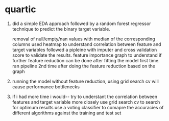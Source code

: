 # quartic

1. did a simple EDA approach followed by a random forest regressor technique to predict the binary target variable.
   
   removal of null/empty/nan values with median of the corresponding columns
   used heatmap to understand correlation between feature and target variables
   followed a pipleine with imputer and cross validation score to validate the results. 
   feature importance graph to understand if further feature reduction can be done after fitting the model first time.
   ran pipeline 2nd time after doing the feature reduction based on the graph
   
2. running the model without feature reduction, using grid search cv will cause performance bottlenecks

3. if i had more time i would--
    try to understant the correlation between features and target variable more closely
    use grid search cv to search for optimum results
    use a voting classifier to comapre the accuracies of different algorithms against the training and test set
    
    

